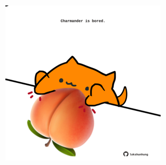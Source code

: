 <!-- built at 01/08/2021, 12:02:57 UTC -->
<p align="center">
  <img width="500" height="500" src="./ReadmeImage.svg">
</p>
